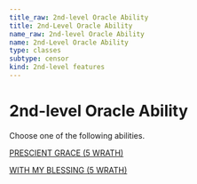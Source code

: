```yaml
---
title_raw: 2nd-level Oracle Ability
title: 2nd-Level Oracle Ability
name_raw: 2nd-level Oracle Ability
name: 2nd-Level Oracle Ability
type: classes
subtype: censor
kind: 2nd-level features
---
```


# 2nd-level Oracle Ability

Choose one of the following abilities.

[PRESCIENT GRACE (5 WRATH)](./Prescient%20Grace.md)

[WITH MY BLESSING (5 WRATH)](./With%20My%20Blessing.md)
